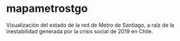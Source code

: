 # mapametrostgo
Visualización del estado de la red de Metro de Santiago, a raíz de la inestabilidad generada por la crisis social de 2019 en Chile.
